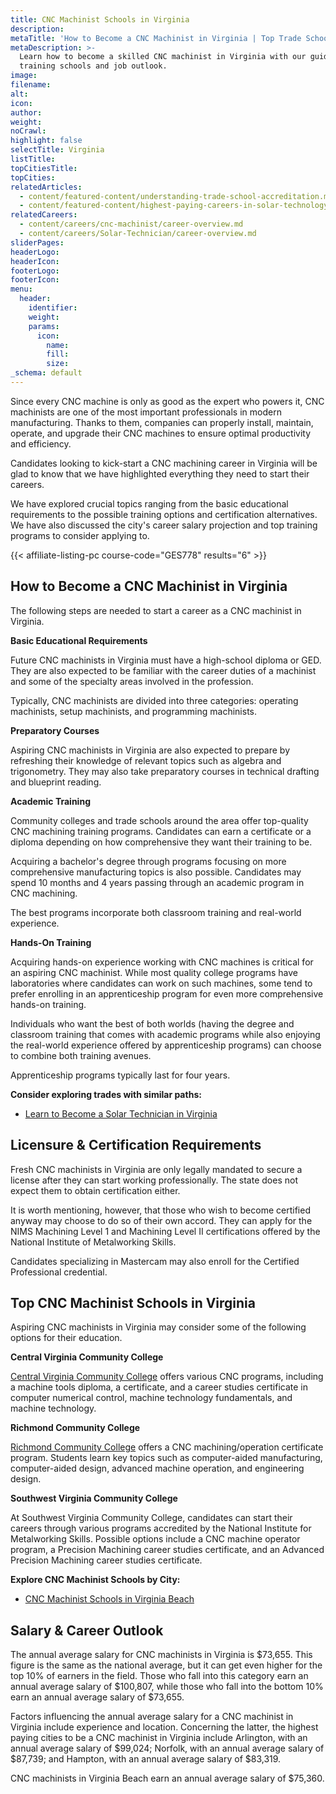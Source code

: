 ```yaml
---
title: CNC Machinist Schools in Virginia
description:
metaTitle: 'How to Become a CNC Machinist in Virginia | Top Trade Schools '
metaDescription: >-
  Learn how to become a skilled CNC machinist in Virginia with our guide on
  training schools and job outlook.
image:
filename:
alt:
icon:
author:
weight:
noCrawl:
highlight: false
selectTitle: Virginia
listTitle:
topCitiesTitle:
topCities:
relatedArticles:
  - content/featured-content/understanding-trade-school-accreditation.md
  - content/featured-content/highest-paying-careers-in-solar-technology.md
relatedCareers:
  - content/careers/cnc-machinist/career-overview.md
  - content/careers/Solar-Technician/career-overview.md
sliderPages:
headerLogo:
headerIcon:
footerLogo:
footerIcon:
menu:
  header:
    identifier:
    weight:
    params:
      icon:
        name:
        fill:
        size:
_schema: default
---
```

Since every CNC machine is only as good as the expert who powers it, CNC machinists are one of the most important professionals in modern manufacturing. Thanks to them, companies can properly install, maintain, operate, and upgrade their CNC machines to ensure optimal productivity and efficiency.

Candidates looking to kick-start a CNC machining career in Virginia will be glad to know that we have highlighted everything they need to start their careers.

We have explored crucial topics ranging from the basic educational requirements to the possible training options and certification alternatives. We have also discussed the city's career salary projection and top training programs to consider applying to.

{{< affiliate-listing-pc course-code="GES778" results="6" >}}

## **How to Become a CNC Machinist in Virginia**

The following steps are needed to start a career as a CNC machinist in Virginia.

**Basic Educational Requirements**

Future CNC machinists in Virginia must have a high-school diploma or GED. They are also expected to be familiar with the career duties of a machinist and some of the specialty areas involved in the profession.

Typically, CNC machinists are divided into three categories: operating machinists, setup machinists, and programming machinists.

**Preparatory Courses**

Aspiring CNC machinists in Virginia are also expected to prepare by refreshing their knowledge of relevant topics such as algebra and trigonometry. They may also take preparatory courses in technical drafting and blueprint reading.

**Academic Training**

Community colleges and trade schools around the area offer top-quality CNC machining training programs. Candidates can earn a certificate or a diploma depending on how comprehensive they want their training to be.

Acquiring a bachelor's degree through programs focusing on more comprehensive manufacturing topics is also possible. Candidates may spend 10 months and 4 years passing through an academic program in CNC machining.

The best programs incorporate both classroom training and real-world experience.

**Hands-On Training**

Acquiring hands-on experience working with CNC machines is critical for an aspiring CNC machinist. While most quality college programs have laboratories where candidates can work on such machines, some tend to prefer enrolling in an apprenticeship program for even more comprehensive hands-on training.

Individuals who want the best of both worlds (having the degree and classroom training that comes with academic programs while also enjoying the real-world experience offered by apprenticeship programs) can choose to combine both training avenues.

Apprenticeship programs typically last for four years.

**Consider exploring trades with similar paths:**

* [Learn to Become a Solar Technician in Virginia](https://toptradeschools.com/near-you/solar-technician/virginia/)

## **Licensure & Certification Requirements**

Fresh CNC machinists in Virginia are only legally mandated to secure a license after they can start working professionally. The state does not expect them to obtain certification either.

It is worth mentioning, however, that those who wish to become certified anyway may choose to do so of their own accord. They can apply for the NIMS Machining Level 1 and Machining Level II certifications offered by the National Institute of Metalworking Skills.

Candidates specializing in Mastercam may also enroll for the Certified Professional credential.

## **Top CNC Machinist Schools in Virginia**

Aspiring CNC machinists in Virginia may consider some of the following options for their education.

**Central Virginia Community College**

[Central Virginia Community College](https://centralvirginia.edu/) offers various CNC programs, including a machine tools diploma, a certificate, and a career studies certificate in computer numerical control, machine technology fundamentals, and machine technology.

**Richmond Community College**

[Richmond Community College](https://richmondcc.edu/) offers a CNC machining/operation certificate program. Students learn key topics such as computer-aided manufacturing, computer-aided design, advanced machine operation, and engineering design.

**Southwest Virginia Community College**

At Southwest Virginia Community College, candidates can start their careers through various programs accredited by the National Institute for Metalworking Skills. Possible options include a CNC machine operator program, a Precision Machining career studies certificate, and an Advanced Precision Machining career studies certificate.

**Explore CNC Machinist Schools by City:**

* [CNC Machinist Schools in Virginia Beach](https://toptradeschools.com/near-you/cnc-machinist/virginia/virginia-beach/)

## **Salary & Career Outlook**

The annual average salary for CNC machinists in Virginia is $73,655. This figure is the same as the national average, but it can get even higher for the top 10% of earners in the field. Those who fall into this category earn an annual average salary of $100,807, while those who fall into the bottom 10% earn an annual average salary of $73,655.

Factors influencing the annual average salary for a CNC machinist in Virginia include experience and location. Concerning the latter, the highest paying cities to be a CNC machinist in Virginia include Arlington, with an annual average salary of $99,024; Norfolk, with an annual average salary of $87,739; and Hampton, with an annual average salary of $83,319.

CNC machinists in Virginia Beach earn an annual average salary of $75,360.
